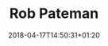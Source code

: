 ---
title: Rob Pateman
date: '2018-04-17T14:50:31+01:20'
draft: false
website: rspateman.com
img: rspateman.jpg
order: a
---